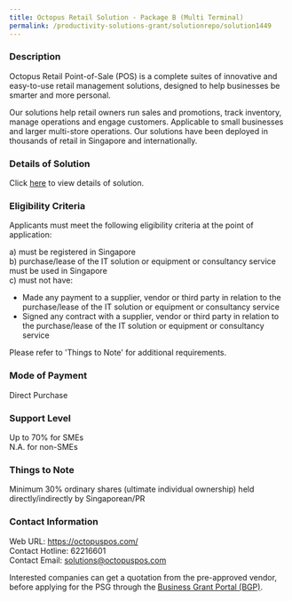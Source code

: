 ```yaml
---
title: Octopus Retail Solution - Package B (Multi Terminal)
permalink: /productivity-solutions-grant/solutionrepo/solution1449
---
```


### Description

Octopus Retail Point-of-Sale (POS) is a complete suites of innovative and easy-to-use retail management solutions, designed to help businesses be smarter and more personal. 

Our solutions help retail owners run sales and promotions, track inventory, manage operations and engage customers. Applicable to small businesses and larger multi-store operations. Our solutions have been deployed in thousands of retail in Singapore and internationally.

### Details of Solution

Click <a href='https://www.gobusiness.gov.sg/images/psg/Desensitised_Octopus_Retail_20200548_Annex_3_Part_2.pdf' target='_blank' rel='noopener'>here</a> to view details of solution.

### Eligibility Criteria

Applicants must meet the following eligibility criteria at the point of application:

a) must be registered in Singapore <br>
b) purchase/lease of the IT solution or equipment or consultancy service must be used in Singapore <br>
c) must not have:
- Made any payment to a supplier, vendor or third party in relation to the purchase/lease of the IT solution or equipment or consultancy service
- Signed any contract with a supplier, vendor or third party in relation to the purchase/lease of the IT solution or equipment or consultancy service

Please refer to 'Things to Note' for additional requirements.

### Mode of Payment
Direct Purchase

### Support Level
Up to 70% for SMEs <br>
N.A. for non-SMEs

### Things to Note
 Minimum 30% ordinary shares (ultimate individual ownership) held directly/indirectly by Singaporean/PR

### Contact Information
Web URL: https://octopuspos.com/ <br>Contact Hotline: 62216601 <br>Contact Email: solutions@octopuspos.com <br>

Interested companies can get a quotation from the pre-approved vendor, before applying for the PSG through the <a target='_blank' rel='noopener' href='https://www.businessgrants.gov.sg/'>Business Grant Portal (BGP)</a>.
